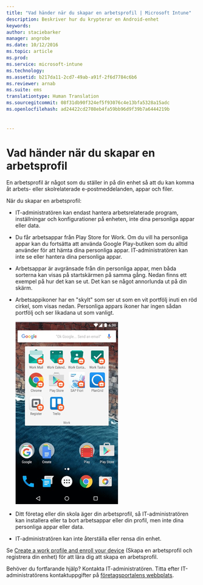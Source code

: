 ```yaml
---
title: "Vad händer när du skapar en arbetsprofil | Microsoft Intune"
description: Beskriver hur du krypterar en Android-enhet
keywords: 
author: staciebarker
manager: angrobe
ms.date: 10/12/2016
ms.topic: article
ms.prod: 
ms.service: microsoft-intune
ms.technology: 
ms.assetid: b217da11-2cd7-49ab-a91f-2f6d7784c6b6
ms.reviewer: arnab
ms.suite: ems
translationtype: Human Translation
ms.sourcegitcommit: 08f31db90f324ef5f93076c4e13bfa5328a15adc
ms.openlocfilehash: ad24422cd2708eb4fa59bb96d9f39b7a6444219b


---
```



# Vad händer när du skapar en arbetsprofil

En arbetsprofil är något som du ställer in på din enhet så att du kan komma åt arbets- eller skolrelaterade e-postmeddelanden, appar och filer.

När du skapar en arbetsprofil:

- IT-administratören kan endast hantera arbetsrelaterade program, inställningar och konfigurationer på enheten, inte dina personliga appar eller data.

- Du får arbetsappar från Play Store for Work. Om du vill ha personliga appar kan du fortsätta att använda Google Play-butiken som du alltid använder för att hämta dina personliga appar. IT-administratören kan inte se eller hantera dina personliga appar.

- Arbetsappar är avgränsade från din personliga appar, men båda sorterna kan visas på startskärmen på samma gång. Nedan finns ett exempel på hur det kan se ut. Det kan se något annorlunda ut på din skärm.

- Arbetsappikoner har en "skylt" som ser ut som en vit portfölj inuti en röd cirkel, som visas nedan. Personliga appars ikoner har ingen sådan portfölj och ser likadana ut som vanligt.

    ![Android Play Store for Work](./media/afw-google-play-store-for-work.png)

- Ditt företag eller din skola äger din arbetsprofil, så IT-administratören kan installera eller ta bort arbetsappar eller din profil, men inte dina personliga appar eller data.
- IT-administratören kan inte återställa eller rensa din enhet.

Se [Create a work profile and enroll your device](create-a-work-profile-and-enroll-your-device-in-intune-android.md) (Skapa en arbetsprofil och registrera din enhet) för att lära dig att skapa en arbetsprofil.

Behöver du fortfarande hjälp? Kontakta IT-administratören. Titta efter IT-administratörens kontaktuppgifter på [företagsportalens webbplats](http://portal.manage.microsoft.com).





<!--HONumber=Oct16_HO2-->


